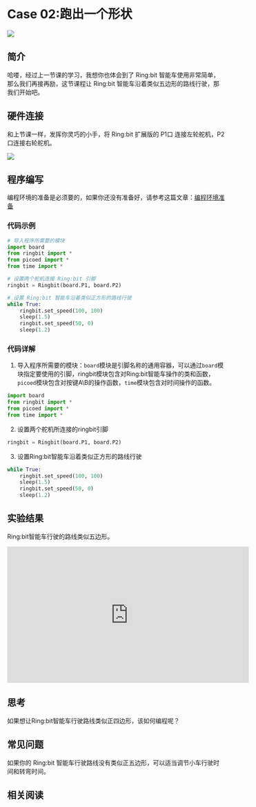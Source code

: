 # Case 02:跑出一个形状

![](https://wiki-media-ef.oss-cn-hongkong.aliyuncs.com//images/case02.png)

## 简介
 哈喽，经过上一节课的学习，我想你也体会到了 Ring:bit 智能车使用非常简单，那么我们再接再励，这节课程让  Ring:bit 智能车沿着类似五边形的路线行驶，那我们开始吧。  
## 硬件连接
 和上节课一样，发挥你灵巧的小手，将 Ring:bit 扩展版的 P1口 连接左轮舵机，P2 口连接右轮舵机。  

![](https://wiki-media-ef.oss-cn-hongkong.aliyuncs.com//images/case.png)

## 程序编写
编程环境的准备是必须要的，如果你还没有准备好，请参考这篇文章：[编程环境准备](https://www.yuque.com/elecfreaks-learn/picoed/gxro38)
### 代码示例
```python
# 导入程序所需要的模块
import board
from ringbit import *
from picoed import *
from time import *

# 设置两个舵机连接 Ring:bit 引脚
ringbit = Ringbit(board.P1, board.P2)

# 设置 Ring:bit 智能车沿着类似正方形的路线行驶
while True:
    ringbit.set_speed(100, 100)
    sleep(1.5)
    ringbit.set_speed(50, 0)
    sleep(1.2)
```
### 代码详解

1. 导入程序所需要的模块：`board`模块是引脚名称的通用容器，可以通过`board`模块指定要使用的引脚，ringbit模块包含对Ring:bit智能车操作的类和函数，`picoed`模块包含对按键A\B的操作函数，`time`模块包含对时间操作的函数。
```python
import board
from ringbit import *
from picoed import *
from time import *
```

2. 设置两个舵机所连接的ringbit引脚
```python
ringbit = Ringbit(board.P1, board.P2)
```

3. 设置Ring:bit智能车沿着类似正方形的路线行驶
```python
while True:
    ringbit.set_speed(100, 100)
    sleep(1.5)
    ringbit.set_speed(50, 0)
    sleep(1.2)
```
## 实验结果
Ring:bit智能车行驶的路线类似五边形。

<iframe width="560" height="315" src="https://www.youtube.com/embed/htsOxCZe_Nw" title="YouTube video player" frameborder="0" allow="accelerometer; autoplay; clipboard-write; encrypted-media; gyroscope; picture-in-picture" allowfullscreen></iframe>

## 思考
如果想让Ring:bit智能车行驶路线类似正四边形，该如何编程呢？
## 常见问题
如果你的 Ring:bit 智能车行驶路线没有类似正五边形，可以适当调节小车行驶时间和转弯时间。
## 相关阅读
